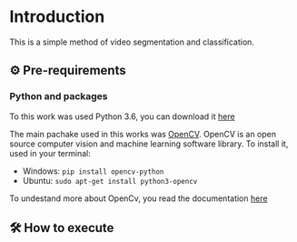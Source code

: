 # Introduction
This is a simple method of video segmentation and classification.

## ⚙️ Pre-requirements
### Python and packages
To this work was used Python 3.6, you can download it [here](https://www.python.org/downloads/)

The main pachake used in this works was [OpenCV](https://opencv.org/). OpenCV is an open source computer vision and machine learning software library. To install it, used in your terminal:

* Windows: `pip install opencv-python`
* Ubuntu: `sudo apt-get install python3-opencv`

To undestand more about OpenCv, you read the documentation [here](https://docs.opencv.org/)

## 🛠️ How to execute
